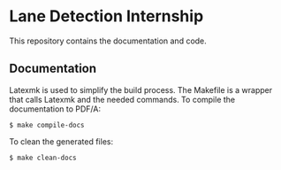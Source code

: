 # Lane Detection Internship

This repository contains the documentation and code.

## Documentation

Latexmk is used to simplify the build process.
The Makefile is a wrapper that calls Latexmk and the needed commands.
To compile the documentation to PDF/A: 

```
$ make compile-docs
```

To clean the generated files:

```
$ make clean-docs
```


